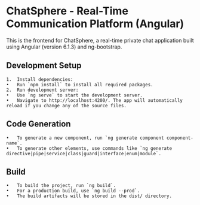 # ChatSphere - Real-Time Communication Platform (Angular)

This is the frontend for ChatSphere, a real-time private chat application built using Angular (version 6.1.3) and ng-bootstrap.

## Development Setup

	1.	Install dependencies:
	•	Run `npm install` to install all required packages.
	2.	Run development server:
	•	Use `ng serve` to start the development server.
	•	Navigate to http://localhost:4200/. The app will automatically reload if you change any of the source files.

## Code Generation

	•	To generate a new component, run `ng generate component component-name`.
	•	To generate other elements, use commands like `ng generate directive|pipe|service|class|guard|interface|enum|module`.

## Build

	•	To build the project, run `ng build`.
	•	For a production build, use `ng build --prod`.
	•	The build artifacts will be stored in the dist/ directory.